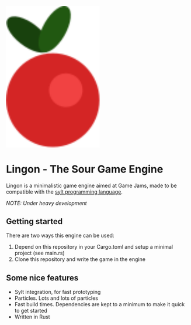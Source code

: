 <img src="lingon.svg" width="256"/>

# Lingon - The Sour Game Engine
Lingon is a minimalistic game engine aimed at Game Jams, made to be compatible
with the [sylt programming language](https://github.com/fredthedino/sylt-lang/).

*NOTE: Under heavy development*

## Getting started
There are two ways this engine can be used:
1. Depend on this repository in your Cargo.toml and setup a minimal project (see main.rs) 
2. Clone this repository and write the game in the engine

## Some nice features
 - Sylt integration, for fast prototyping
 - Particles. Lots and lots of particles
 - Fast build times. Dependencies are kept to a minimum to make it quick to get started
 - Written in Rust
